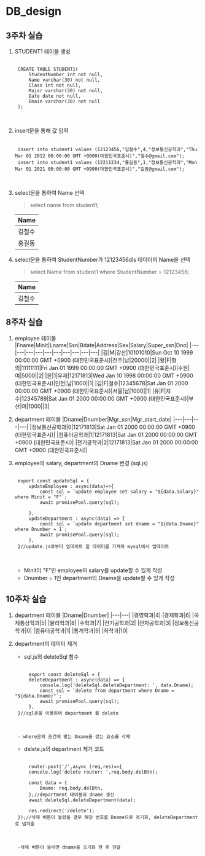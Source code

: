 # DB_design

## 3주차 실습
1. STUDENT1 테이블 생성
    <pre>
    <code>
    CREATE TABLE STUDENT1(
        StudentNumber int not null,
        Name varchar(30) not null,
        Class int not null,
        Major varchar(30) not null,
        Date date not null,
        Emain varchar(30) not null
    );
    </code>
    </pre>
2. insert문을 통해 값 입력
    <pre>
    <code>
    insert into student1 values (12123456,"김철수",4,"정보통신공학과","Thu Mar 01 2012 00:00:00 GMT +0900(대한민국표준시)","철수@gmail.com");
    insert into student1 values (12211234,"홍길동",1,"정보통신공학과","Mon Mar 01 2021 00:00:00 GMT +0900(대한민국표준시)","길동@gmail.com");
    </code>
    </pre>

3. select문을 통하여 Name 선택
    > select name from student1;

    |Name|
    |---|
    |김철수|
    |홍길동|

4. select문을 통하여 StudentNumber가 12123456dls 데이터의 Name을 선택
    > select Name from student1 where StudentNumber = 12123456;

    |Name|
    |---|
    |김철수|




## 8주차 실습
1. employee 테이블
    |Fname|Minit|Lname|Ssn|Bdate|Address|Sex|Salary|Super_ssn|Dno|
    |---|---|---|---|---|---|---|---|---|---|
    |김|M|강산|10101010|Sun Oct 10 1999 00:00:00 GMT +0900 (대한민국표준시)|전주|남|20000||2|
    |황|F|형의|11111111|Fri Jan 01 1999 00:00:00 GMT +0900 (대한민국표준시)|수원|여|5000||2|
    |윤|1|우재|12171813|Wed Jan 10 1998 00:00:00 GMT +0900 (대한민국표준시)|인천|남|1000||1|
    |김|F|철수|12345678|Sat Jan 01 2000 00:00:00 GMT +0900 (대한민국표준시)|서울|남|1000||1|
    |유|F|지수|12345789|Sat Jan 01 2000 00:00:00 GMT +0900 (대한민국표준시)|부산|여|1000||3|
2. department 테이블
    |Dname|Dnumber|Mgr_ssn|Mgr_start_date|
    |---|---|---|---|
    |정보통신공학과|0|12171813|Sat Jan 01 2000 00:00:00 GMT +0900 (대한민국표준시)| 
    |컴퓨터공학과|1|12171813|Sat Jan 01 2000 00:00:00 GMT +0900 (대한민국표준시)|
    |전기공학과|2|12171813|Sat Jan 01 2000 00:00:00 GMT +0900 (대한민국표준시)|

3. employee의 salary, department의 Dname 변경 (sql.js)
    <pre>
    <code>
    export const updateSql = {
        updateEmployee : async(data)=>{
            const sql = `update employee set salary = "${data.Salary}" where Minit = "F"`;
            await promisePool.query(sql);

        },
        updateDepartment : async(data) => {
            const sql = `update department set dname = "${data.Dname}" where Dnumber = 1`;
            await promisePool.query(sql);
        },
    }//update.js로부터 업데이트 할 데이터를 가져와 mysql에서 업데이트
    </code>
    </pre>
    - Minit이 "F"인 employee의 salary를 update할 수 있게 작성
    - Dnumber = 1인 department의 Dname을 update할 수 있게 작성



## 10주차 실습

1. department 테이블
    |Dname|Dnumber|
    |---|---|
    |경영학과|4|
    |경제학과|6|
    |국제통상학과|5|
    |물리학과|8|
    |수학과|7|
    |전기공학과|2|
    |전자공학과|3|
    |정보통신공학과|0|
    |컴퓨터공학과|1|
    |통계학과|9|
    |화학과|10|

2. department의 데이터 제거
    - sql.js의 deleteSql 함수
    <pre>
    <code>
        export const deleteSql = {
        deleteDepartment : async(data) => {
            console.log('deleteSql.deleteDepartment: ', data.Dname);
            const sql = `delete from department where Dname = "${data.Dname}"`;
            await promisePool.query(sql);
        },
    }//sql문을 이용하여 department 를 delete
    </code>
    </pre>
        - where문의 조건에 맞는 Dname을 갖는 요소를 삭제
    - delete.js의 department 제거 코드
    <pre>
    <code>
        router.post('/',async (req,res)=>{
        console.log('delete router: ',req.body.delBtn);

        const data = {
            Dname: req.body.delBtn,
        };//department 테이블의 dname 갱신
        await deleteSql.deleteDepartment(data);

        res.redirect('/delete');
    });//삭제 버튼이 눌렸을 경우 해당 번호를 Dname으로 초기화, deleteDepartment로 넘겨줌
    </code>
    </pre>
        -삭제 버튼이 눌리면 dname을 초기화 한 후 전달
    
